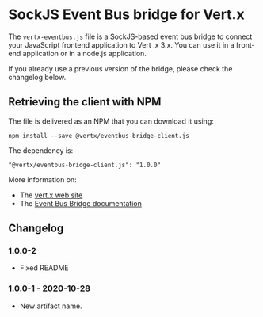 # SockJS Event Bus bridge for Vert.x

The `vertx-eventbus.js` file is a SockJS-based event bus bridge to connect your JavaScript frontend application to Vert
.x 3.x. You can use it in a front-end application or in a node.js application.

If you already use a previous version of the bridge, please check the changelog below. 

## Retrieving the client with NPM

The file is delivered as an NPM that you can download it using:

```
npm install --save @vertx/eventbus-bridge-client.js
```

The dependency is:

```
"@vertx/eventbus-bridge-client.js": "1.0.0"
```

More information on:

* The [vert.x web site](http://vertx.io) 
* The [Event Bus Bridge documentation](http://vertx.io/docs/vertx-web/java/#_sockjs_event_bus_bridge) 

## Changelog

### 1.0.0-2
* Fixed README

### 1.0.0-1 - 2020-10-28

* New artifact name.